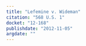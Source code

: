 ```yaml
---
title: "Lefemine v. Wideman"
citation: "568 U.S. 1"
docket: "12-168"
publishdate: "2012-11-05"
argdate: ""
---
```

